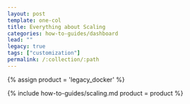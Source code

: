 ```yaml
---
layout: post
template: one-col
title: Everything about Scaling
categories: how-to-guides/dashboard
lead: ""
legacy: true
tags: ["customization"]
permalink: /:collection/:path
---
```


{% assign product = 'legacy_docker' %}

{% include how-to-guides/scaling.md product = product %}
